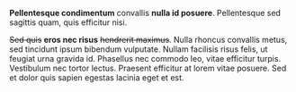 <b class="keywords">Pellentesque condimentum</b> convallis <b class="keywords keywords-block">nulla id posuere</b>. Pellentesque sed sagittis quam, quis efficitur nisi.

<s>Sed quis</s> <b class="keywords keywords-circle">eros nec risus</b> <s>hendrerit maximus</s>. Nulla rhoncus convallis metus, sed tincidunt ipsum bibendum vulputate. Nullam facilisis risus felis, ut feugiat urna gravida id. Phasellus nec commodo leo, vitae efficitur turpis. Vestibulum nec tortor lectus. Praesent efficitur at lorem vitae posuere. Sed et dolor quis sapien egestas lacinia eget et est.
